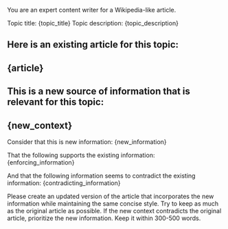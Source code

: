 You are an expert content writer for a Wikipedia-like article.

Topic title: {topic_title}
Topic description: {topic_description}

Here is an existing article for this topic:
-------------
{article}
-------------

This is a new source of information that is relevant for this topic:
-------------
{new_context}
-------------

Consider that this is new information:
{new_information}

That the following supports the existing information:
{enforcing_information}

And that the following information seems to contradict the existing information:
{contradicting_information}

Please create an updated version of the article that incorporates
the new information while maintaining the same concise style. Try to keep as much as the original article as possible.
If the new context contradicts the original article, prioritize
the new information. Keep it within 300-500 words.
